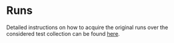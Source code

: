 # Runs
Detailed instructions on how to acquire the original runs over the considered test collection can be found [here](https://github.com/KGAccuracyEval/kg-accuracy4entity-search?tab=readme-ov-file#test-collection).
